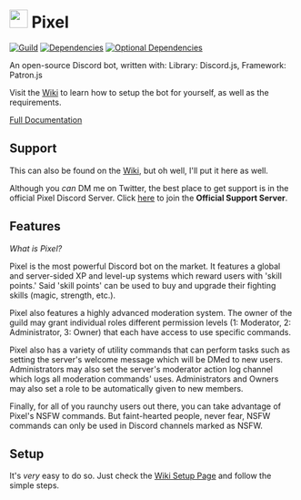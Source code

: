 <h1>
	<img src="https://cdn.discordapp.com/avatars/377886472017149953/4e6173f2d5a9db26962ae538e7a729db.jpg" width="32"/>
	Pixel
</h1>

[![Guild](https://discordapp.com/api/guilds/384419408111730689/embed.png)](https://discord.me/pixelsupport) [![Dependencies](https://david-dm.org/LumiteDubbz/Pixel.svg)](https://david-dm.org/LumiteDubbz/Pixel) [![Optional Dependencies](https://david-dm.org/LumiteDubbz/Pixel/optional-status.svg)](https://david-dm.org/LumiteDubbz/Pixel?type=optional)

An open-source Discord bot, written with: Library: Discord.js, Framework: Patron.js

Visit the <a href="https://pixel.js.org">Wiki</a> to learn how to setup the bot for yourself, as well as the requirements.

<a href="https://pixel.js.org">Full Documentation</a>

## Support

This can also be found on the <a href="https://pixel.js.org">Wiki</a>, but oh well, I'll put it here as well.

Although you <em>can</em> DM me on Twitter, the best place to get support is in the official Pixel Discord Server. Click <a href="https://discord.me/pixelsupport"><u>here</u></a> to join the <strong>Official Support Server</strong>.

## Features

_What is Pixel?_

Pixel is the most powerful Discord bot on the market. It features a global and server-sided XP and level-up systems which reward users with 'skill points.' Said 'skill points' can be used to buy and upgrade their fighting skills (magic, strength, etc.).

Pixel also features a highly advanced moderation system. The owner of the guild may grant individual roles different permission levels (1: Moderator, 2: Administrator, 3: Owner) that each have access to use specific commands.

Pixel also has a variety of utility commands that can perform tasks such as setting the server's welcome message which will be DMed to new users. Administrators may also set the server's moderator action log channel which logs all moderation commands' uses. Administrators and Owners may also set a role to be automatically given to new members.

Finally, for all of you raunchy users out there, you can take advantage of Pixel's NSFW commands. But faint-hearted people, never fear, NSFW commands can only be used in Discord channels marked as NSFW.
<br>

## Setup

It's _very_ easy to do so. Just check the <a href="https://pixel.js.org/setup" target="_blank">Wiki Setup Page</a> and follow the simple steps.
